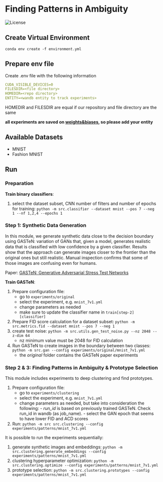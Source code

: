 # Finding Patterns in Ambiguity

![License](https://img.shields.io/static/v1?label=license&message=CC-BY-NC-ND-4.0&color=green)

## Create Virtual Environment

```ssh
conda env create -f environment.yml
```

## Prepare env file

Create .env file with the following information
```yaml
CUDA_VISIBLE_DEVICES=0
FILESDIR=<file directory>
HOMEDIR=<repo directory>
ENTITY=<wandb entity to track experiments>
```
HOMEDIR and FILESDIR are equal if our repository and file directory are the same

**all experiments are saved on [weights&biases](https://wandb.ai/home), so please add your entity**

## Available Datasets

- MNIST
- Fashion MNIST

## Run

### Preparation

**Train binary classifiers**:

1. select the dataset subset, CNN number of filters and number of epochs for training: `python -m src.classifier --dataset mnist --pos 7 --neg 1 --nf 1,2,4 --epochs 1`

### Step 1: Synthetic Data Generation

In this module, we generate synthetic data close to the decision boundary using GASTeN: variation of GANs that, given a model, generates realistic data that is classiﬁed with low conﬁdence by a given classiﬁer. Results show that the approach can generate images closer to the frontier than the original ones but still realistic. Manual inspection conﬁrms that some of those images are confusing even for humans.

Paper: [GASTeN: Generative Adversarial Stress Test Networks](https://link.springer.com/epdf/10.1007/978-3-031-30047-9_8?sharing_token=XGbq9zmVBDFAEaM4r1AAp_e4RwlQNchNByi7wbcMAY55SAL6inraGCkI72KOuzssTzewKWv51v_1pft7j7WJRbiAzL0vaTmG2vf4gs1QhnZ3lV72H7zSKLWQESXZjq5-1pg77WEnt2EHZaN2b51chvHsO6TW3tiGXSVhUgy87Ts%3D)

**Train GASTeN**:

1. Prepare configuration file:
    - go to `experiments/original`
    - select the experiment, e.g. `mnist_7v1.yml`
    - change parameters as needed
    - make sure to update the classifier name in `train[step-2][classifier]`
3. Prepare FID score calculation for a dataset subset: `python -m src.metrics.fid --dataset mnist --pos 7 --neg 1`
4. create test noise: `python -m src.utils.gen_test_noise.py --nz 2048 --z-dim 64`
   - nz minimum value must be 2048 for FID calculation
5. Run GASTeN to create images in the boundary between two classes:  `python -m src.gan --config experiments/original/mnist_7v1.yml`
    - the *original* folder contains the GASTeN paper experiments

### Step 2 & 3: Finding Patterns in Ambiguity & Prototype Selection

This module includes experiments to deep clustering and find prototypes.

1. Prepare configuration file:
   - go to `experiments/clustering`
   - select the experiment, e.g. `mnist_7v1.yml`
   - change parameters as needed, but take into consideration the following:
         - *run_id* is based on previously trained GASTeN. Check run_id in wandb (as job_name).
         - select the GAN epoch that seems to have lower FID and ACD scores
2. Run: `python -m src src.clustering --config experiments/patterns/mnist_7v1.yml`

It is possible to run the experiments sequentially:

1. generate synthetic images and embeddings: `python -m src.clustering.generate_embeddings --config experiments/patterns/mnist_7v1.yml`
2. clustering hyperparameter optimization: `python -m src.clustering.optimize --config experiments/patterns/mnist_7v1.yml`
3. prototype selection: `python -m src.clustering.prototypes --config experiments/patterns/mnist_7v1.yml`



